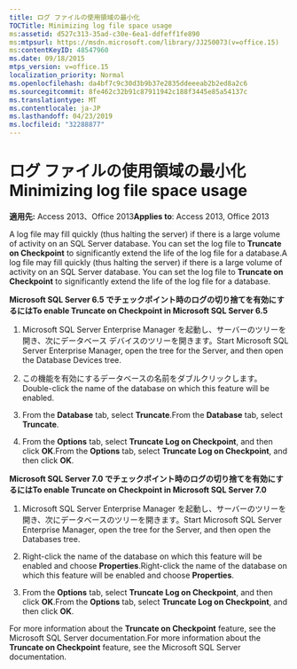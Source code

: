 ```yaml
---
title: ログ ファイルの使用領域の最小化
TOCTitle: Minimizing log file space usage
ms:assetid: d527c313-35ad-c30e-6ea1-ddfeff1fe890
ms:mtpsurl: https://msdn.microsoft.com/library/JJ250073(v=office.15)
ms:contentKeyID: 48547960
ms.date: 09/18/2015
mtps_version: v=office.15
localization_priority: Normal
ms.openlocfilehash: da4bf7c9c30d3b9b37e2835ddeeeab2b2ed8a2c6
ms.sourcegitcommit: 8fe462c32b91c87911942c188f3445e85a54137c
ms.translationtype: MT
ms.contentlocale: ja-JP
ms.lasthandoff: 04/23/2019
ms.locfileid: "32288877"
---
```

# <a name="minimizing-log-file-space-usage"></a><span data-ttu-id="312d3-102">ログ ファイルの使用領域の最小化</span><span class="sxs-lookup"><span data-stu-id="312d3-102">Minimizing log file space usage</span></span>

<span data-ttu-id="312d3-103">**適用先:** Access 2013、Office 2013</span><span class="sxs-lookup"><span data-stu-id="312d3-103">**Applies to**: Access 2013, Office 2013</span></span>

<span data-ttu-id="312d3-p101">A log file may fill quickly (thus halting the server) if there is a large volume of activity on an SQL Server database. You can set the log file to **Truncate on Checkpoint** to significantly extend the life of the log file for a database.</span><span class="sxs-lookup"><span data-stu-id="312d3-p101">A log file may fill quickly (thus halting the server) if there is a large volume of activity on an SQL Server database. You can set the log file to **Truncate on Checkpoint** to significantly extend the life of the log file for a database.</span></span>

<span data-ttu-id="312d3-106">**Microsoft SQL Server 6.5 でチェックポイント時のログの切り捨てを有効にするには**</span><span class="sxs-lookup"><span data-stu-id="312d3-106">**To enable Truncate on Checkpoint in Microsoft SQL Server 6.5**</span></span>

1.  <span data-ttu-id="312d3-107">Microsoft SQL Server Enterprise Manager を起動し、サーバーのツリーを開き、次にデータベース デバイスのツリーを開きます。</span><span class="sxs-lookup"><span data-stu-id="312d3-107">Start Microsoft SQL Server Enterprise Manager, open the tree for the Server, and then open the Database Devices tree.</span></span>

2.  <span data-ttu-id="312d3-108">この機能を有効にするデータベースの名前をダブルクリックします。</span><span class="sxs-lookup"><span data-stu-id="312d3-108">Double-click the name of the database on which this feature will be enabled.</span></span>

3.  <span data-ttu-id="312d3-109">From the **Database** tab, select **Truncate**.</span><span class="sxs-lookup"><span data-stu-id="312d3-109">From the **Database** tab, select **Truncate**.</span></span>

4.  <span data-ttu-id="312d3-110">From the **Options** tab, select **Truncate Log on Checkpoint**, and then click **OK**.</span><span class="sxs-lookup"><span data-stu-id="312d3-110">From the **Options** tab, select **Truncate Log on Checkpoint**, and then click **OK**.</span></span>

<span data-ttu-id="312d3-111">**Microsoft SQL Server 7.0 でチェックポイント時のログの切り捨てを有効にするには**</span><span class="sxs-lookup"><span data-stu-id="312d3-111">**To enable Truncate on Checkpoint in Microsoft SQL Server 7.0**</span></span>

1.  <span data-ttu-id="312d3-112">Microsoft SQL Server Enterprise Manager を起動し、サーバーのツリーを開き、次にデータベースのツリーを開きます。</span><span class="sxs-lookup"><span data-stu-id="312d3-112">Start Microsoft SQL Server Enterprise Manager, open the tree for the Server, and then open the Databases tree.</span></span>

2.  <span data-ttu-id="312d3-113">Right-click the name of the database on which this feature will be enabled and choose **Properties**.</span><span class="sxs-lookup"><span data-stu-id="312d3-113">Right-click the name of the database on which this feature will be enabled and choose **Properties**.</span></span>

3.  <span data-ttu-id="312d3-114">From the **Options** tab, select **Truncate Log on Checkpoint**, and then click **OK**.</span><span class="sxs-lookup"><span data-stu-id="312d3-114">From the **Options** tab, select **Truncate Log on Checkpoint**, and then click **OK**.</span></span>

<span data-ttu-id="312d3-115">For more information about the **Truncate on Checkpoint** feature, see the Microsoft SQL Server documentation.</span><span class="sxs-lookup"><span data-stu-id="312d3-115">For more information about the **Truncate on Checkpoint** feature, see the Microsoft SQL Server documentation.</span></span>

